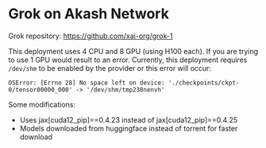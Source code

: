 # Grok on Akash Network

Grok repository: https://github.com/xai-org/grok-1

This deployment uses 4 CPU and 8 GPU (using H100 each). If you are trying to use 1 GPU would result to an error. Currently, this deployment requires `/dev/shm` to be enabled by the provider or this error will occur:

`OSError: [Errno 28] No space left on device: './checkpoints/ckpt-0/tensor00000_000' -> '/dev/shm/tmp238nenvh'`

Some modifications:
- Uses jax[cuda12_pip]==0.4.23 instead of jax[cuda12_pip]==0.4.25
- Models downloaded from huggingface instead of torrent for faster download